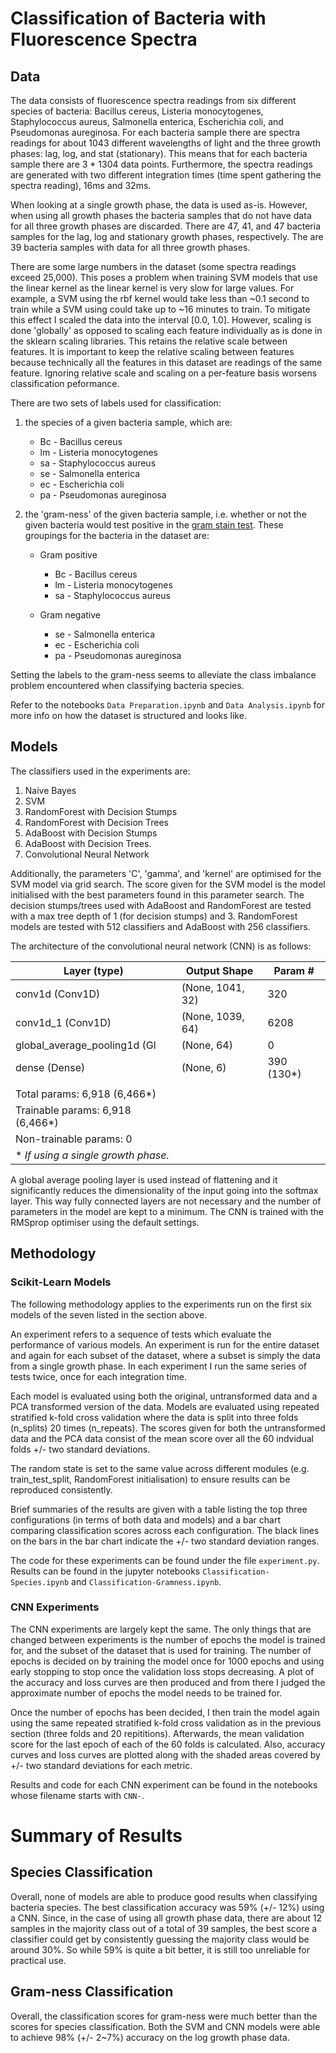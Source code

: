 # Classification of Bacteria with Fluorescence Spectra
## Data
The data consists of fluorescence spectra readings from six different species of bacteria: Bacillus cereus, Listeria monocytogenes, Staphylococcus aureus, Salmonella enterica, Escherichia coli, and Pseudomonas aureginosa.
For each bacteria sample there are spectra readings for about 1043 different wavelengths of light and the three growth phases: lag, log, and stat (stationary). This means that for each bacteria sample there are 3 * 1304 data points. Furthermore, the spectra readings are generated with two different integration times (time spent gathering the spectra reading), 16ms and 32ms. 

When looking at a single growth phase, the data is used as-is. However, when using all growth phases the bacteria samples that do not have data for all three growth phases are discarded. There are 47, 41, and 47 bacteria samples for the lag, log and stationary growth phases, respectively. The are 39 bacteria samples with data for all three growth phases.

There are some large numbers in the dataset (some spectra readings exceed 25,000). This poses a problem when training SVM models that use the linear kernel as the linear kernel is very slow for large values. For example, a SVM using the rbf kernel would take less than ~0.1 second to train while a SVM using could take up to ~16 minutes to train. To mitigate this effect I scaled the data into the interval [0.0, 1.0]. However, scaling is done 'globally' as opposed to scaling each feature individually as is done in the sklearn scaling libraries. This retains the relative scale between features. It is important to keep the relative scaling between features because technically all the features in this dataset are readings of the same feature. Ignoring relative scale and scaling on a per-feature basis worsens classification peformance.

There are two sets of labels used for classification: 
1.  the species of a given bacteria sample, which are:
    - Bc - Bacillus cereus 
    - lm - Listeria monocytogenes
    - sa - Staphylococcus aureus 
    - se - Salmonella enterica
    - ec - Escherichia coli
    - pa - Pseudomonas aureginosa

2. the 'gram-ness' of the given bacteria sample, i.e. whether or not the given bacteria would test positive in the [gram stain test](https://en.wikipedia.org/wiki/Gram_stain). These groupings for the bacteria in the dataset are:

    - Gram positive
        - Bc - Bacillus cereus 
        - lm - Listeria monocytogenes
        - sa - Staphylococcus aureus 

    - Gram negative
        - se - Salmonella enterica
        - ec - Escherichia coli
        - pa - Pseudomonas aureginosa
    
Setting the labels to the gram-ness seems to alleviate the class imbalance problem encountered when classifying bacteria species.

Refer to the notebooks `Data Preparation.ipynb` and `Data Analysis.ipynb` for more info on how the dataset is structured and looks like. 

## Models
The classifiers used in the experiments are:
1. Naive Bayes
2. SVM
3. RandomForest with Decision Stumps
4. RandomForest with Decision Trees
5. AdaBoost with Decision Stumps
6. AdaBoost with Decision Trees.
7. Convolutional Neural Network

Additionally, the parameters 'C', 'gamma', and 'kernel' are optimised for the SVM model via grid search. The score given for the SVM model is the model initialised with the best parameters found in this parameter search.
The decision stumps/trees used with AdaBoost and RandomForest are tested with a max tree depth of 1 (for decision stumps) and 3. RandomForest models are tested with 512 classifiers and AdaBoost with 256 classifiers.

The architecture of the convolutional neural network (CNN) is as follows:

|Layer (type)                |Output Shape             |Param #     |
|----------------------------|-------------------------|------------|
|conv1d (Conv1D)             |(None, 1041, 32)         |320         |
|conv1d_1 (Conv1D)           |(None, 1039, 64)         |6208        |
|global_average_pooling1d (Gl|(None, 64)               |0           |
|dense (Dense)               |(None, 6)                |390 (130*)  |
|                                                                   |
|Total params: 6,918 (6,466*)                                       |
|Trainable params: 6,918 (6,466*)                                   |
|Non-trainable params: 0                                            |
|* *If using a single growth phase.*

A global average pooling layer is used instead of flattening and it significantly reduces the dimensionality of the input going into the softmax layer. This way fully connected layers are not necessary and the number of parameters in the model are kept to a minimum. 
The CNN is trained with the RMSprop optimiser using the default settings.

## Methodology
### Scikit-Learn Models
The following methodology applies to the experiments run on the first six models of the seven listed in the section above.

An experiment refers to a sequence of tests which evaluate the performance of various models. An experiment is run for the entire dataset and again for each subset of the dataset, where a subset is simply the data from a single growth phase. In each experiment I run the same series of tests twice, once for each integration time. 

Each model is evaluated using both the original, untransformed data and a PCA transformed version of the data. Models are evaluated using repeated stratified k-fold cross validation where the data is split into three folds (n_splits) 20 times (n_repeats). The scores given for both the untransformed data and the PCA data consist of the mean score over all the 60 indvidual folds +/- two standard deviations.

The random state is set to the same value across different modules (e.g. train_test_split, RandomForest initialisation) to ensure results can be reproduced consistently.

Brief summaries of the results are given with a table listing the top three configurations (in terms of both data and models) and a bar chart comparing classification scores across each configuration. The black lines on the bars in the bar chart indicate the +/- two standard deviation ranges.

The code for these experiments can be found under the file `experiment.py`.
Results can be found in the jupyter notebooks `Classification-Species.ipynb` and `Classification-Gramness.ipynb`.

### CNN Experiments
The CNN experiments are largely kept the same. The only things that are changed between experiments is the number of epochs the model is trained for, and the subset of the dataset that is used for training. The number of epochs is decided on by training the model once for 1000 epochs and using early stopping to stop once the validation loss stops decreasing. A plot of the accuracy and loss curves are then produced and from there I judged the approximate number of epochs the model needs to be trained for.

Once the number of epochs has been decided, I then train the model again using the same repeated stratified k-fold cross validation as in the previous section (three folds and 20 repititions). Afterwards, the mean validation score for the last epoch of each of the 60 folds is calculated. Also, accuracy curves and loss curves are plotted along with the shaded areas covered by +/- two standard deviations for each metric. 

Results and code for each CNN experiment can be found in the notebooks whose filename starts with `CNN-`. 

# Summary of Results
## Species Classification
Overall, none of models are able to produce good results when classifying bacteria species. The best classification accuracy was 59% (+/- 12%) using a CNN. 
Since, in the case of using all growth phase data, there are about 12 samples in the majority class out of a total of 39 samples, the best score a classifier could get by consistently guessing the majority class would be around 30%. So while 59% is quite a bit better, it is still too unreliable for practical use. 

## Gram-ness Classification
Overall, the classification scores for gram-ness were much better than the scores for species classification. Both the SVM and CNN models were able to achieve 98% (+/- 2~7%) accuracy on the log growth phase data. 